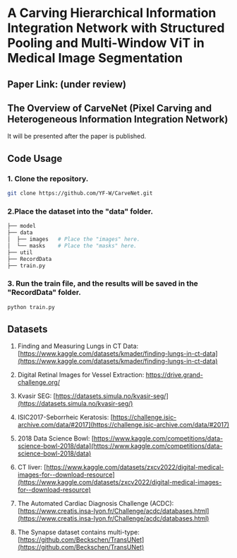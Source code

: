 # A Carving Hierarchical Information Integration Network with Structured Pooling and Multi-Window ViT in Medical Image Segmentation

## Paper Link: (under review)

## The Overview of CarveNet (Pixel Carving and Heterogeneous Information Integration Network)

It will be presented after the paper is published.

## Code Usage
### 1. Clone the repository.
```bash
git clone https://github.com/YF-W/CarveNet.git
```
### 2.Place the dataset into the "data" folder.

```bash
├── model
├── data
│  ├── images   # Place the "images" here.
│  └── masks    # Place the "masks" here.
├── util
├── RecordData
├── train.py

```
### 3. Run the train file, and the results will be saved in the "RecordData" folder.
```Python
python train.py
```

## Datasets

1. Finding and Measuring Lungs in CT Data: [https://www.kaggle.com/datasets/kmader/finding-lungs-in-ct-data](https://www.kaggle.com/datasets/kmader/finding-lungs-in-ct-data)

2. Digital Retinal Images for Vessel Extraction: [https://drive.grand-challenge.org/ ](https://drive.grand-challenge.org/ )

3. Kvasir SEG: [https://datasets.simula.no/kvasir-seg/](https://datasets.simula.no/kvasir-seg/)

4. ISIC2017-Seborrheic Keratosis: [https://challenge.isic-archive.com/data/#2017](https://challenge.isic-archive.com/data/#2017)

5. 2018 Data Science Bowl: [https://www.kaggle.com/competitions/data-science-bowl-2018/data](https://www.kaggle.com/competitions/data-science-bowl-2018/data)

6. CT liver: [https://www.kaggle.com/datasets/zxcv2022/digital-medical-images-for--download-resource](https://www.kaggle.com/datasets/zxcv2022/digital-medical-images-for--download-resource)

7. The Automated Cardiac Diagnosis Challenge (ACDC): [https://www.creatis.insa-lyon.fr/Challenge/acdc/databases.html](https://www.creatis.insa-lyon.fr/Challenge/acdc/databases.html)

8. The Synapse dataset contains multi-type: [https://github.com/Beckschen/TransUNet](https://github.com/Beckschen/TransUNet)
